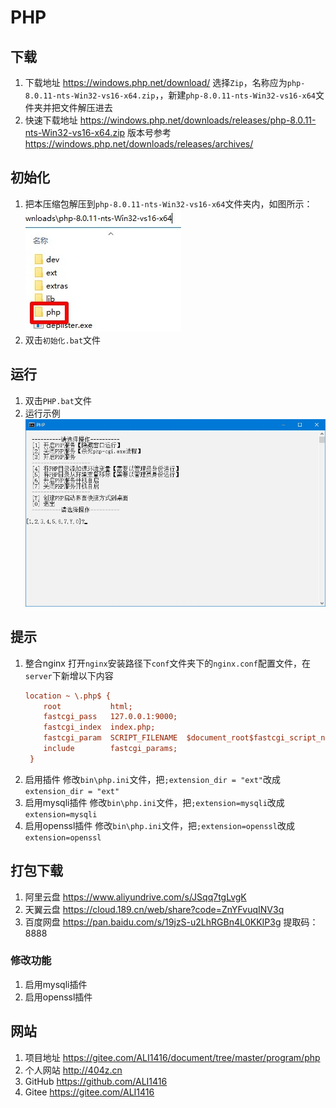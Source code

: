 # PHP

## 下载
1. 下载地址 https://windows.php.net/download/ 选择`Zip`，名称应为`php-8.0.11-nts-Win32-vs16-x64.zip`，，新建`php-8.0.11-nts-Win32-vs16-x64`文件夹并把文件解压进去
2. 快速下载地址 https://windows.php.net/downloads/releases/php-8.0.11-nts-Win32-vs16-x64.zip 版本号参考 https://windows.php.net/downloads/releases/archives/

## 初始化
1. 把本压缩包解压到`php-8.0.11-nts-Win32-vs16-x64`文件夹内，如图所示：  
![初始化示例](img/初始化示例.jpg)
2. 双击`初始化.bat`文件

## 运行
1. 双击`PHP.bat`文件
2. 运行示例  
![运行示例](img/运行示例.jpg)

## 提示
1. 整合nginx
   打开`nginx`安装路径下`conf`文件夹下的`nginx.conf`配置文件，在`server`下新增以下内容
   ```ini
   location ~ \.php$ {
       root           html;
       fastcgi_pass   127.0.0.1:9000;
       fastcgi_index  index.php;
       fastcgi_param  SCRIPT_FILENAME  $document_root$fastcgi_script_name;
       include        fastcgi_params;
    }
   ```
2. 启用插件
   修改`bin\php.ini`文件，把`;extension_dir = "ext"`改成`extension_dir = "ext"`
3. 启用mysqli插件
   修改`bin\php.ini`文件，把`;extension=mysqli`改成`extension=mysqli`
4. 启用openssl插件
   修改`bin\php.ini`文件，把`;extension=openssl`改成`extension=openssl`

## 打包下载
1. 阿里云盘 https://www.aliyundrive.com/s/JSqq7tgLvgK
2. 天翼云盘 https://cloud.189.cn/web/share?code=ZnYFvuqINV3q
3. 百度网盘 https://pan.baidu.com/s/19jzS-u2LhRGBn4L0KKIP3g 提取码：8888
### 修改功能
1. 启用mysqli插件
2. 启用openssl插件

## 网站
1. 项目地址 https://gitee.com/ALI1416/document/tree/master/program/php
2. 个人网站 http://404z.cn
3. GitHub https://github.com/ALI1416
4. Gitee https://gitee.com/ALI1416
